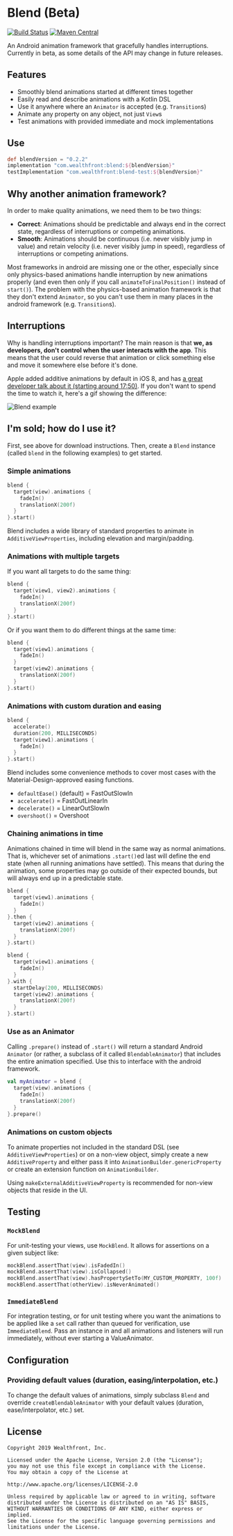 # Blend (Beta)
[![Build Status](https://travis-ci.org/wealthfront/blend.svg?branch=master)](https://travis-ci.org/wealthfront/blend)
[![Maven Central](https://maven-badges.herokuapp.com/maven-central/com.wealthfront/blend/badge.svg)](https://maven-badges.herokuapp.com/maven-central/com.wealthfront/blend)

An Android animation framework that gracefully handles interruptions. Currently in beta, as some details of the API may change in future releases.

## Features
* Smoothly blend animations started at different times together
* Easily read and describe animations with a Kotlin DSL
* Use it anywhere where an `Animator` is accepted (e.g. `Transition`s)
* Animate any property on any object, not just `View`s
* Test animations with provided immediate and mock implementations

## Use
```groovy
def blendVersion = "0.2.2"
implementation "com.wealthfront:blend:${blendVersion}"
testImplementation "com.wealthfront:blend-test:${blendVersion}"
```

## Why another animation framework?
In order to make quality animations, we need them to be two things:
* **Correct**: Animations should be predictable and always end in the correct state, regardless of interruptions or competing animations.
* **Smooth**: Animations should be continuous (i.e. never visibly jump in value) and retain velocity (i.e. never visibly jump in speed), regardless of interruptions or competing animations.

Most frameworks in android are missing one or the other, especially since only physics-based animations handle interruption by new animations properly (and even then only if you call `animateToFinalPosition()` instead of `start()`). The problem with the physics-based animation framework is that they don't extend `Animator`, so you can't use them in many places in the android framework (e.g. `Transition`s).

## Interruptions
Why is handling interruptions important? The main reason is that **we, as developers, don't control when the user interacts with the app**. This means that the user could reverse that animation or click something else and move it somewhere else before it's done.

Apple added additive animations by default in iOS 8, and has [a great developer talk about it (starting around 17:50)](https://developer.apple.com/videos/play/wwdc2014/236/). If you don't want to spend the time to watch it, here's a gif showing the difference:

![Blend example](https://media.giphy.com/media/W0QiIZkNqHQSSdMFpZ/giphy.gif)

## I'm sold; how do I use it?
First, see above for download instructions. Then, create a `Blend` instance (called `blend` in the following examples) to get started.

### Simple animations
```kotlin
blend {
  target(view).animations {
    fadeIn()
    translationX(200f)
  }
}.start()
```
Blend includes a wide library of standard properties to animate in `AdditiveViewProperties`, including elevation and margin/padding.

### Animations with multiple targets
If you want all targets to do the same thing:
```kotlin
blend {
  target(view1, view2).animations {
    fadeIn()
    translationX(200f)
  }
}.start()
```

Or if you want them to do different things at the same time:
```kotlin
blend {
  target(view1).animations {
    fadeIn()
  }
  target(view2).animations {
    translationX(200f)
  }
}.start()
```

### Animations with custom duration and easing
```kotlin
blend {
  accelerate()
  duration(200, MILLISECONDS)
  target(view1).animations {
    fadeIn()
  }
}.start()
```
Blend includes some convenience methods to cover most cases with the Material-Design-approved easing functions.
* `defaultEase()` (default) = FastOutSlowIn
* `accelerate()` = FastOutLinearIn
* `decelerate()` = LinearOutSlowIn
* `overshoot()` = Overshoot

### Chaining animations in time
Animations chained in time will blend in the same way as normal animations. That is, whichever set of animations `.start()`ed last will define the end state (when all running animations have settled). This means that during the animation, some properties may go outside of their expected bounds, but will always end up in a predictable state.

```kotlin
blend {
  target(view1).animations {
    fadeIn()
  }
}.then {
  target(view2).animations {
    translationX(200f)
  }
}.start()
```
```kotlin
blend {
  target(view1).animations {
    fadeIn()
  }
}.with {
  startDelay(200, MILLISECONDS)
  target(view2).animations {
    translationX(200f)
  }
}.start()
```

### Use as an Animator
Calling `.prepare()` instead of `.start()` will return a standard Android `Animator` (or rather, a subclass of it called `BlendableAnimator`) that includes the entire animation specified. Use this to interface with the android framework.
```kotlin
val myAnimator = blend {
  target(view).animations {
    fadeIn()
    translationX(200f)
  }
}.prepare()
```

### Animations on custom objects
To animate properties not included in the standard DSL (see `AdditiveViewProperties`) or on a non-view object, simply create a new `AdditiveProperty` and either pass it into `AnimationBuilder.genericProperty` or create an extension function on `AnimationBuilder`.

Using `makeExternalAdditiveViewProperty` is recommended for non-view objects that reside in the UI.

## Testing

### `MockBlend`
For unit-testing your views, use `MockBlend`. It allows for assertions on a given subject like:

```kotlin
mockBlend.assertThat(view).isFadedIn()
mockBlend.assertThat(view).isCollapsed()
mockBlend.assertThat(view).hasPropertySetTo(MY_CUSTOM_PROPERTY, 100f)
mockBlend.assertThat(otherView).isNeverAnimated()
```

### `ImmediateBlend`
For integration testing, or for unit testing where you want the animations to be applied like a `set` call rather than queued for verification, use `ImmediateBlend`. Pass an instance in and all animations and listeners will run immediately, without ever starting a ValueAnimator.

## Configuration

### Providing default values (duration, easing/interpolation, etc.)
To change the default values of animations, simply subclass `Blend` and override `createBlendableAnimator` with your default values (duration, ease/interpolator, etc.) set.

## License

```
Copyright 2019 Wealthfront, Inc.

Licensed under the Apache License, Version 2.0 (the "License");
you may not use this file except in compliance with the License.
You may obtain a copy of the License at

http://www.apache.org/licenses/LICENSE-2.0

Unless required by applicable law or agreed to in writing, software
distributed under the License is distributed on an "AS IS" BASIS,
WITHOUT WARRANTIES OR CONDITIONS OF ANY KIND, either express or implied.
See the License for the specific language governing permissions and
limitations under the License.
```
